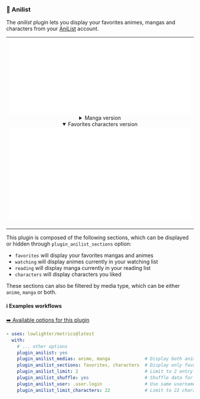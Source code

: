 ### 🌸 Anilist

The *anilist* plugin lets you display your favorites animes, mangas and characters from your [AniList](https://anilist.co) account.

<table>
  <td align="center">
    <img src="https://github.com/lowlighter/lowlighter/blob/master/metrics.plugin.anilist.svg">
    <details><summary>Manga version</summary>
      <img src="https://github.com/lowlighter/lowlighter/blob/master/metrics.plugin.anilist.manga.svg">
    </details>
    <details open><summary>Favorites characters version</summary>
      <img src="https://github.com/lowlighter/lowlighter/blob/master/metrics.plugin.anilist.characters.svg">
    </details>
    <img width="900" height="1" alt="">
  </td>
</table>

This plugin is composed of the following sections, which can be displayed or hidden through `plugin_anilist_sections` option:
- `favorites` will display your favorites mangas and animes
- `watching` will display animes currently in your watching list
- `reading` will display manga currently in your reading list
- `characters` will display characters you liked

These sections can also be filtered by media type, which can be either `anime`, `manga` or both.

#### ℹ️ Examples workflows

[➡️ Available options for this plugin](metadata.yml)

```yaml
- uses: lowlighter/metrics@latest
  with:
    # ... other options
    plugin_anilist: yes
    plugin_anilist_medias: anime, manga             # Display both animes and mangas
    plugin_anilist_sections: favorites, characters  # Display only favorites and characters sections
    plugin_anilist_limit: 2                         # Limit to 2 entry per section (characters section excluded)
    plugin_anilist_shuffle: yes                     # Shuffle data for more varied outputs
    plugin_anilist_user: .user.login                # Use same username as GitHub login
    plugin_anilist_limit_characters: 22             # Limit to 22 characters in characters section
```
